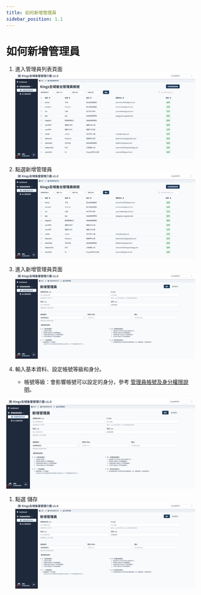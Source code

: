 ```yaml
---
title: 如何新增管理員
sidebar_position: 1.1
---
```


# 如何新增管理員

<!-- TODO 圖檔標示 -->

1.  進入管理員列表頁面
    ![新增管理員](img/add-admin-01.png)

2.  點選新增管理員
    ![新增管理員](img/add-admin-02.png)

3.  進入新增管理員頁面
    ![新增管理員](img/add-admin-03.png)

4.  輸入基本資料、設定帳號等級和身分。

    -   帳號等級：會影響帳號可以設定的身分，參考 [管理員帳號及身分權限說明](./administer-rules.md)。

![新增管理員](img/add-admin-04.png)

1.  點選 儲存
    ![新增管理員](img/add-admin-05.png)
